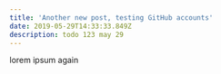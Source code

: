 ```yaml
---
title: 'Another new post, testing GitHub accounts'
date: 2019-05-29T14:33:33.849Z
description: todo 123 may 29
---
```

lorem ipsum again
